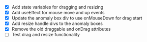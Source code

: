 - [x] Add state variables for dragging and resizing
- [x] Add useEffect for mouse move and up events
- [x] Update the anomaly box div to use onMouseDown for drag start
- [x] Add resize handle divs to the anomaly boxes
- [x] Remove the old draggable and onDrag attributes
- [ ] Test drag and resize functionality
